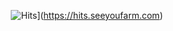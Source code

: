   <div align=center>
	
  ![Hits](https://hits.seeyoufarm.com/api/count/incr/badge.svg?url=https%3A%2F%2Fgithub.com%2FLeoKang)](https://hits.seeyoufarm.com) 
	
  </div>
